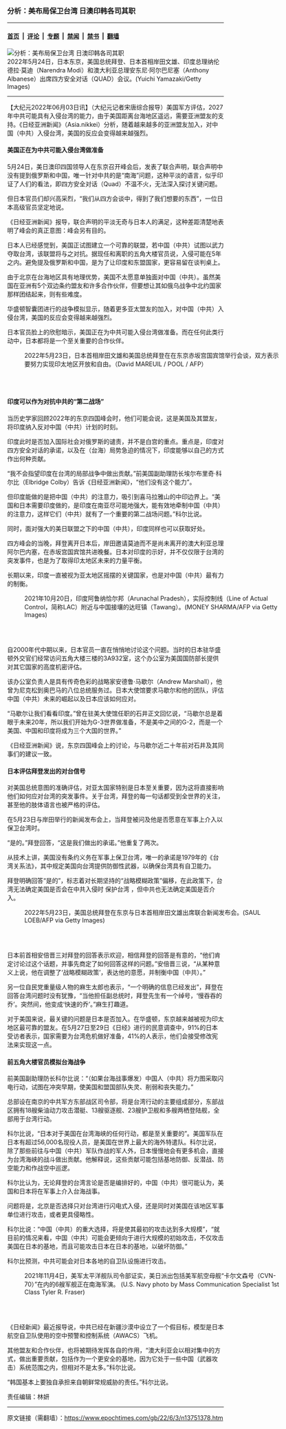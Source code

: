 ### 分析：美布局保卫台湾 日澳印韩各司其职

---

#### [首页](../../../..?n13751378) &nbsp;|&nbsp; [评论](../../../../../epoch-comment?n13751378) &nbsp;|&nbsp; [专题](../../../../../epoch-special?n13751378) &nbsp;|&nbsp; [禁闻](../../../../../epoch-news?n13751378) &nbsp;|&nbsp; [禁书](../../../../../books?n13751378) &nbsp;|&nbsp; [翻墙](https://github.com/gfw-breaker/nogfw/blob/master/README.md?n13751378)


<div><img alt="分析：美布局保卫台湾 日澳印韩各司其职" class="attachment-djy_600_400 size-djy_600_400 wp-post-image" src="https://i.epochtimes.com/assets/uploads/2022/05/id13744254-GettyImages-1398921633-600x400.jpg"/>
<div class="caption">
 2022年5月24日，日本东京，美国总统拜登、日本首相岸田文雄、印度总理纳伦德拉‧莫迪（Narendra Modi）和澳大利亚总理安东尼‧阿尔巴尼塞（Anthony Albanese）出席四方安全对话（QUAD）会议。(Yuichi Yamazaki/Getty Images)
</div></div><hr/><div class="post_content" id="artbody" itemprop="articleBody">
 <!-- article content begin -->
 <p>
  【大纪元2022年06月03日讯】（大纪元记者宋唐综合报导）美国军方评估，2027年中共可能具有入侵台湾的能力，由于美国距离台海地区遥远，需要亚洲盟友的支持。《日经亚洲新闻》（Asia.nikkei）分析，随着越来越多的亚洲盟友加入，对中国（中共）入侵台湾，美国的反应会变得越来越强烈。
 </p>
 <h4>
  美国正在为中共可能入侵台湾做准备
 </h4>
 <p>
  5月24日，美日澳印四国领导人在东京召开峰会后，发表了联合声明，联合声明中没有提到俄罗斯和中国，唯一针对中共的是“南海”问题，这种平淡的语言，似乎印证了人们的看法，即四方安全对话（Quad）不温不火，无法深入探讨关键问题。
 </p>
 <p>
  但日本官员们却兴高采烈，“我们从四方会谈中，得到了我们想要的东西”，一位日本高级官员坚定地说。
 </p>
 <p>
  《日经亚洲新闻》报导，联合声明的平淡无奇与日本人的满足，这种差距清楚地表明了峰会的真正意图：峰会另有目的。
 </p>
 <p>
  日本人已经感觉到，美国正试图建立一个可靠的联盟，若中国（中共）试图以武力夺取台湾，该联盟将与之对抗。据现任和离职的五角大楼官员说，入侵可能在5年之内。避免提及俄罗斯和中国，是为了让印度和东盟国家，更容易留在谈判桌上。
 </p>
 <p>
  由于北京在台海地区具有地理优势，美国不太愿意单独面对中国（中共）。虽然美国在亚洲有5个双边条约盟友和许多合作伙伴，但要想让其如俄乌战争中北约国家那样团结起来，则有些难度。
 </p>
 <p>
  华盛顿智囊团进行的战争模拟显示，随着更多亚太盟友的加入，对中国（中共）入侵台湾，美国的反应会变得越来越强烈。
 </p>
 <p>
  日本官员脸上的欣慰暗示，美国正在为中共可能入侵台湾做准备。而在任何此类行动中，日本都将是一个至关重要的合作伙伴。
 </p>
 <figure aria-describedby="caption-attachment-13744424" class="wp-caption alignnone" id="attachment_13744424" style="width: 600px">
  <ok href="https://i.epochtimes.com/assets/uploads/2022/05/id13744424-000_32AT9PA__1_@1200x1200.jpeg" target="_blank">
   <img alt="" class="size-large wp-image-13744424" src="https://i.epochtimes.com/assets/uploads/2022/05/id13744424-000_32AT9PA__1_@1200x1200-600x400.jpeg"/>
  </ok>
  <br/><figcaption class="wp-caption-text" id="caption-attachment-13744424">
   2022年5月23日，日本首相岸田文雄和美国总统拜登在在东京赤坂宫国宾馆举行会谈，双方表示要努力实现印太地区开放和自由。（David MAREUIL / POOL / AFP）
  </figcaption><br/>
 </figure><br/>
 <h4>
  印度可以作为对抗中共的“第二战场”
 </h4>
 <p>
  当历史学家回顾2022年的东京四国峰会时，他们可能会说，这是美国及其盟友，将印度纳入反对中国（中共）计划的时刻。
 </p>
 <p>
  印度此时是否加入国际社会对俄罗斯的谴责，并不是白宫的重点。重点是，印度对四方安全对话的承诺，以及在（台海）局势急迫的情况下，印度能够以自己的方式作出何种贡献。
 </p>
 <p>
  “我不会指望印度在台湾的局部战争中做出贡献。”前美国副助理防长埃尔布里奇‧科尔比（Elbridge Colby）告诉《日经亚洲新闻》，“他们没有这个能力”。
 </p>
 <p>
  但印度能做的是把中国（中共）的注意力，吸引到喜马拉雅山的中印边界上。“美国和日本需要印度做的，是印度在南亚尽可能地强大，能有效地牵制中国（中共）的注意力，这样它们（中共）就有了一个重要的第二战场问题。”科尔比说。
 </p>
 <p>
  同时，面对强大的美日联盟之下的中国（中共），印度同样也可以获取好处。
 </p>
 <p>
  四方峰会的当晚，拜登离开日本后，岸田邀请莫迪而不是尚未离开的澳大利亚总理阿尔巴内塞，在赤坂宫国宾馆共进晚餐。日本对印度的示好，并不仅仅限于台湾的突发事件，也是为了取得印太地区未来的力量平衡。
 </p>
 <p>
  长期以来，印度一直被视为亚太地区摇摆的关键国家，也是对中国（中共）最有力的制衡。
 </p>
 <figure aria-describedby="caption-attachment-13322428" class="wp-caption alignnone" id="attachment_13322428" style="width: 600px">
  <ok href="https://i.epochtimes.com/assets/uploads/2021/10/id13322428-GettyImages-1235995151.jpg" target="_blank">
   <img alt="" class="size-large wp-image-13322428" src="https://i.epochtimes.com/assets/uploads/2021/10/id13322428-GettyImages-1235995151-600x399.jpg"/>
  </ok>
  <br/><figcaption class="wp-caption-text" id="caption-attachment-13322428">
   2021年10月20日，印度阿鲁纳恰尔邦（Arunachal Pradesh），实际控制线（Line of Actual Control，简称LAC）附近与中国接壤的达旺镇（Tawang）。(MONEY SHARMA/AFP via Getty Images)
  </figcaption><br/>
 </figure><br/>
 <p>
  自2000年代中期以来，日本官员一直在悄悄地讨论这个问题。当时的日本驻华盛顿外交官们经常访问五角大楼三楼的3A932室，这个办公室为美国国防部长提供对其它国家的高度机密评估。
 </p>
 <p>
  该办公室负责人是具有传奇色彩的战略家安德鲁‧马歇尔（Andrew Marshall），他曾为尼克松到奥巴马的八位总统服务过。日本大使馆要求马歇尔和他的团队，评估中国（中共）未来的崛起以及日本应该如何应对。
 </p>
 <p>
  “马歇尔让我们看看印度。”曾在驻美大使馆任职的石井正文回忆说，“马歇尔总是着眼于未来20年，所以我们开始为G-3世界做准备，不是美中之间的G-2，而是一个美国、中国和印度将成为三个大国的世界。”
 </p>
 <p>
  《日经亚洲新闻》说，东京四国峰会上的讨论，与马歇尔近二十年前对石井及其同事们的建议一致。
 </p>
 <h4>
  日本评估拜登发出的对台信号
 </h4>
 <p>
  对美国总统意图的准确评估，对亚太国家特别是日本至关重要，因为这将直接影响他们如何应对台湾的突发事件。关于台湾，拜登的每一句话都受到全世界的关注，甚至他的肢体语言也被严格的评估。
 </p>
 <p>
  在5月23日与岸田举行的新闻发布会上，当拜登被问及他是否愿意在军事上介入以保卫台湾时。
 </p>
 <p>
  “是的。”拜登回答，“这是我们做出的承诺。”他重复了两次。
 </p>
 <p>
  从技术上讲，美国没有条约义务在军事上保卫台湾，唯一的承诺是1979年的《台湾关系法》，其中规定美国向台湾提供防御性武器，以确保台湾具有自卫能力。
 </p>
 <p>
  拜登明确回答“是的”，标志着对长期坚持的“战略模糊政策”偏移，在此政策下，台湾无法确定美国是否会在中共入侵时
  <ok href="https://www.epochtimes.com/gb/tag/%E4%BF%9D%E6%8A%A4%E5%8F%B0%E6%B9%BE.html">
   保护台湾
  </ok>
  ，但中共也无法确定美国是否介入。
 </p>
 <figure aria-describedby="caption-attachment-13743354" class="wp-caption alignnone" id="attachment_13743354" style="width: 600px">
  <ok href="https://i.epochtimes.com/assets/uploads/2022/05/id13743354-GettyImages-1240848517.jpg" target="_blank">
   <img alt="" class="size-large wp-image-13743354" src="https://i.epochtimes.com/assets/uploads/2022/05/id13743354-GettyImages-1240848517-600x400.jpg"/>
  </ok>
  <br/><figcaption class="wp-caption-text" id="caption-attachment-13743354">
   2022年5月23日，美国总统拜登在东京与日本首相岸田文雄出席联合新闻发布会。(SAUL LOEB/AFP via Getty Images)
  </figcaption><br/>
 </figure><br/>
 <p>
  日本前首相安倍晋三对拜登的回答表示欢迎，相信拜登的回答是有意的，“他们肯定讨论过这个话题，并事先商定了如何回答这样的问题。”安倍晋三说，“从某种意义上说，他在调整了‘战略模糊政策’，表达他的意愿，并制衡中国（中共）。”
 </p>
 <p>
  另一位自民党重量级人物的麻生太郎也表示，“一个明确的信息已经发出”，拜登在回答台湾问题时没有犹豫，“当他担任副总统时，拜登先生有一个绰号，‘慢吞吞的乔’。突然间，他变成‘快速的乔’。”麻生打趣道。
 </p>
 <p>
  对于美国来说，最关键的问题是日本是否加入。在华盛顿，东京越来越被视为印太地区最可靠的盟友。在5月27日至29日《日经》进行的民意调查中，91%的日本受访者表示，国家需要为台湾危机做好准备，41%的人表示，他们会接受修改宪法来实现这一点。
 </p>
 <h4>
  前五角大楼官员模拟台海战争
 </h4>
 <p>
  前美国副助理防长科尔比说：“（如果台海战事爆发）中国人（中共）将力图采取闪电行动，试图在冲突早期，使美国和盟国部队失灵、削弱和丧失能力。”
 </p>
 <p>
  总部设在南京的中共军方东部战区司令部，将是台湾行动的主要组成部分，东部战区拥有18艘柴油动力攻击潜艇、13艘驱逐舰、23艘护卫舰和多艘两栖登陆舰，全部用于台湾行动。
 </p>
 <p>
  科尔比说，“日本对于美国在台湾海峡的任何行动，都是至关重要的”。美国军队在日本有超过56,000名现役人员，是美国在世界上最大的海外特遣队。科尔比说，除了那些前往与中国（中共）军队作战的军人外，日本慢慢地会有更多机会，直接为台湾海峡的战斗做出贡献。他解释说，这些贡献可能包括基地防御、反潜战、防空能力和作战空中巡逻。
 </p>
 <p>
  科尔比认为，无论拜登的台湾言论是否是编排好的，中国（中共）很可能认为，美国和日本将在军事上介入台海战事。
 </p>
 <p>
  问题将是，北京是否选择只对台湾进行闪电式入侵，还是同时对美国在该地区军事单位进行攻击，或者更具侵略性。
 </p>
 <p>
  科尔比说：“中国（中共）的重大选择，将是使其最初的攻击达到多大规模”，“就目前的情况来看，中国（中共）可能会更倾向于进行大规模的初始攻击，不仅攻击美国在日本的基地，而且可能攻击日本在日本的基地，以破坏防御。”
 </p>
 <p>
  科尔比预测，中共可能会对日本各地的自卫队设施进行攻击。
 </p>
 <figure aria-describedby="caption-attachment-13361973" class="wp-caption alignnone" id="attachment_13361973" style="width: 600px">
  <ok href="https://i.epochtimes.com/assets/uploads/2021/11/id13361973-526387-1.jpg" target="_blank">
   <img alt="" class="size-large wp-image-13361973" src="https://i.epochtimes.com/assets/uploads/2021/11/id13361973-526387-1-600x400.jpg"/>
  </ok>
  <br/><figcaption class="wp-caption-text" id="caption-attachment-13361973">
   2021年11月4日，美军太平洋舰队司令部证实，美日派出包括美军航空母舰“卡尔文森号（CVN-70）”在内的6艘军舰正在南海军演。 (U.S. Navy photo by Mass Communication Specialist 1st Class Tyler R. Fraser)
  </figcaption><br/>
 </figure><br/>
 <p>
  《日经新闻》最近报导说，中共已经在新疆沙漠中设立了一个假目标，模型是日本航空自卫队使用的空中预警和控制系统（AWACS）飞机。
 </p>
 <p>
  其他盟友和合作伙伴，也将被期待发挥各自的作用，“澳大利亚会以相对集中的方式，做出重要贡献，包括作为一个更安全的基地，因为它处于一些中国（武器攻击）系统范围之内，但相对不是太多。”科尔比说。
 </p>
 <p>
  “韩国基本上要独自承担来自朝鲜常规威胁的责任。”科尔比说。
 </p>
 <p>
  责任编辑：林妍
 </p>
 <!-- article content end -->
 <div id="below_article_ad">
 </div>
</div>


---

原文链接（需翻墙）：https://www.epochtimes.com/gb/22/6/3/n13751378.htm